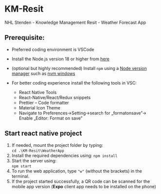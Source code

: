 # KM-Resit
NHL Stenden - Knowledge Management Resit - Weather Forecast App 

## Prerequisite:
* Preferred coding environment is VSCode
* Install the Node.js version 18 or higher from [here](https://nodejs.org/en)
* (optional but highly recommended) Install `npm` using a [Node version manager](https://docs.npmjs.com/downloading-and-installing-node-js-and-npm) such as [nvm windows](https://github.com/coreybutler/nvm-windows)


* For better coding experience install the following tools in VSC: 
  * React Native Tools 
  * React-Native/React/Redux snippets 
  * Prettier – Code formatter 
  * Material Icon Theme 
  * Navigate to Preferences->Setting->search for „formatonsave”-> Enable „Editor: Format on save” 
## Start react native project
1. If needed, mount the project folder by typing:  
   `cd .\KM-Resit\WeatherApp`  
2. Install the required dependencies using:
	`npm install`
3. Start the server using:  
 `npm start`
 4. To run the web application, type `"w"` (without the brackets) in the terminal. 
5. If the project started successfully, a QR code can be scanned for the mobile app version (**Expo** client app needs to be installed on the phone)